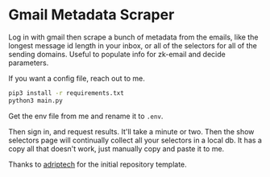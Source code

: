 # Gmail Metadata Scraper

Log in with gmail then scrape a bunch of metadata from the emails, like the longest message id length in your inbox, or all of the selectors for all of the sending domains. Useful to populate info for zk-email and decide parameters.

If you want a config file, reach out to me.

```bash
pip3 install -r requirements.txt
python3 main.py
```

Get the env file from me and rename it to `.env`.

Then sign in, and request results. It'll take a minute or two. Then the show selectors page will continually collect all your selectors in a local db. It has a copy all that doesn't work, just manually copy and paste it to me.

Thanks to [adriptech](https://replit.com/@AdripTech/gmail-Addon) for the initial repository template.
